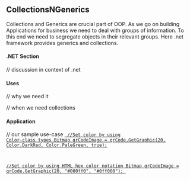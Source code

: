 ## CollectionsNGenerics

Collections and Generics are crucial part of OOP. As we go on building Applications for business we need to deal with groups of information. To this end we need to segregate objects in their relevant groups. Here .net framework provides generics and collections. 

#### .NET Section
// discussion in context of .net


#### Uses
// why we need it

// when we need collections

#### Application
// our sample use-case
<a href='#'><code>
//Set color by using Color-class types
Bitmap qrCodeImage = qrCode.GetGraphic(20, Color.DarkRed, Color.PaleGreen, true);

//Set color by using HTML hex color notation
Bitmap qrCodeImage = qrCode.GetGraphic(20, "#000ff0", "#0ff000");
</code></a>
